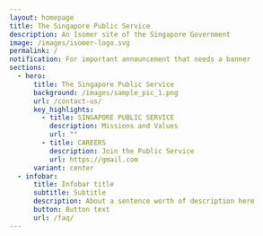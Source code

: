 ```yaml
---
layout: homepage
title: The Singapore Public Service
description: An Isomer site of the Singapore Government
image: /images/isomer-logo.svg
permalink: /
notification: For important announcement that needs a banner
sections:
  - hero:
      title: The Singapore Public Service
      background: /images/sample_pic_1.png
      url: /contact-us/
      key_highlights:
        - title: SINGAPORE PUBLIC SERVICE
          description: Missions and Values
          url: ""
        - title: CAREERS
          description: Join the Public Service
          url: https://gmail.com
      variant: center
  - infobar:
      title: Infobar title
      subtitle: Subtitle
      description: About a sentence worth of description here
      button: Button text
      url: /faq/
---
```

